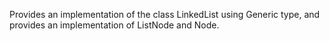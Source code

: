 Provides an implementation of the class LinkedList using Generic type, and provides an implementation of ListNode and Node.